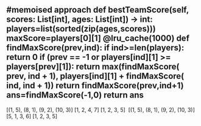 #memoised approach
def bestTeamScore(self, scores: List[int], ages: List[int]) -> int:
players=list(sorted(zip(ages,scores)))
maxScore=players[0][1]
@lru_cache(1000)
def findMaxScore(prev,ind):
if ind>=len(players): return 0
if (prev == -1 or players[ind][1] >= players[prev][1]):
return max(findMaxScore( prev, ind + 1), players[ind][1] + findMaxScore( ind, ind + 1))
return findMaxScore(prev,ind+1)
ans=findMaxScore(-1,0)
return ans
---
[(1, 5), (8, 1), (9, 2), (10, 3)]
[1, 2, 4, 7] [1, 2, 3, 5]
​
[(1, 5), (8, 1), (9, 2), (10, 3)]
[5, 1, 3, 6] [1, 2, 3, 5]